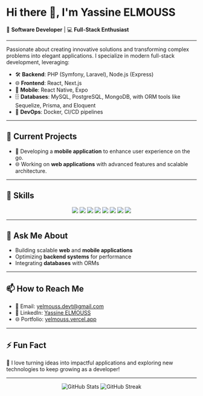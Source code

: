 # Hi there 👋, I'm Yassine ELMOUSS

🌟 **Software Developer** | 💻 **Full-Stack Enthusiast**

---

Passionate about creating innovative solutions and transforming complex problems into elegant applications. I specialize in modern full-stack development, leveraging:

- 🛠 **Backend**: PHP (Symfony, Laravel), Node.js (Express)
- 🌐 **Frontend**: React, Next.js
- 📱 **Mobile**: React Native, Expo
- 🗄 **Databases**: MySQL, PostgreSQL, MongoDB, with ORM tools like Sequelize, Prisma, and Eloquent
- 🚀 **DevOps**: Docker, CI/CD pipelines

---

## 🔭 Current Projects
- 📱 Developing a **mobile application** to enhance user experience on the go.
- 🌐 Working on **web applications** with advanced features and scalable architecture.

---

## 🌟 Skills
<div align="center">
  <img src="https://img.shields.io/badge/PHP-777BB4?style=for-the-badge&logo=php&logoColor=white" />
  <img src="https://img.shields.io/badge/Laravel-FF2D20?style=for-the-badge&logo=laravel&logoColor=white" />
  <img src="https://img.shields.io/badge/Symfony-000000?style=for-the-badge&logo=symfony&logoColor=white" />
  <img src="https://img.shields.io/badge/Node.js-339933?style=for-the-badge&logo=node.js&logoColor=white" />
  <img src="https://img.shields.io/badge/React-61DAFB?style=for-the-badge&logo=react&logoColor=black" />
  <img src="https://img.shields.io/badge/Next.js-000000?style=for-the-badge&logo=next.js&logoColor=white" />
  <img src="https://img.shields.io/badge/MySQL-4479A1?style=for-the-badge&logo=mysql&logoColor=white" />
  <img src="https://img.shields.io/badge/MongoDB-47A248?style=for-the-badge&logo=mongodb&logoColor=white" />
</div>

---

## 💬 Ask Me About
- Building scalable **web** and **mobile applications**
- Optimizing **backend systems** for performance
- Integrating **databases** with ORMs

---

## 📫 How to Reach Me
- 📧 Email: [yelmouss.devt@gmail.com](mailto:yelmouss.devt@gmail.com)
- 💼 LinkedIn: [Yassine ELMOUSS](https://linkedin.com/in/yelmouss)
- 🌐 Portfolio: [yelmouss.vercel.app](https://yelmouss.vercel.app)

---

## ⚡ Fun Fact
🎯 I love turning ideas into impactful applications and exploring new technologies to keep growing as a developer!

---

<div align="center">
  <img src="https://github-readme-stats.vercel.app/api?username=yelmouss&show_icons=true&theme=radical" alt="GitHub Stats" />
  <img src="https://github-readme-streak-stats.herokuapp.com/?user=yelmouss&theme=radical" alt="GitHub Streak" />
</div>

